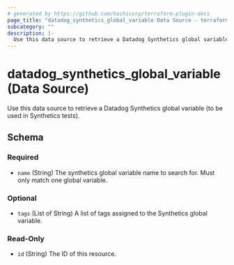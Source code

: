 ```yaml
---
# generated by https://github.com/hashicorp/terraform-plugin-docs
page_title: "datadog_synthetics_global_variable Data Source - terraform-provider-datadog"
subcategory: ""
description: |-
  Use this data source to retrieve a Datadog Synthetics global variable (to be used in Synthetics tests).
---
```


# datadog_synthetics_global_variable (Data Source)

Use this data source to retrieve a Datadog Synthetics global variable (to be used in Synthetics tests).



<!-- schema generated by tfplugindocs -->
## Schema

### Required

- `name` (String) The synthetics global variable name to search for. Must only match one global variable.

### Optional

- `tags` (List of String) A list of tags assigned to the Synthetics global variable.

### Read-Only

- `id` (String) The ID of this resource.
